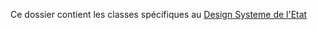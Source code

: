 Ce dossier contient les classes spécifiques au [Design Systeme de l'Etat](https://gouvfr.atlassian.net/wiki/spaces/DB/overview?homepageId=145359476)
